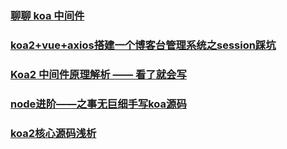 ### [聊聊 koa 中间件](https://juejin.im/post/5b5e780cf265da0f6b7713a8)
### [koa2+vue+axios搭建一个博客台管理系统之session踩坑](https://juejin.im/post/5b6f120ff265da283b563f5d)
### [Koa2 中间件原理解析 —— 看了就会写](https://juejin.im/post/5ba7868e6fb9a05cdf309292)
### [node进阶——之事无巨细手写koa源码](https://juejin.im/post/5ba48fc4e51d450e704277fa)
### [koa2核心源码浅析](https://juejin.im/post/5bbef6e9e51d450e482c2c90)
